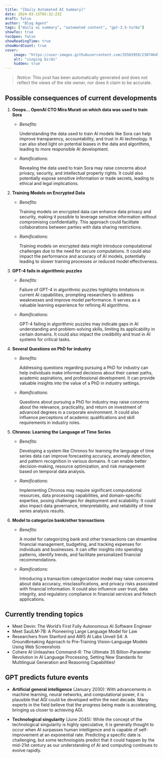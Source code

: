 ```yaml
---
title: "[Daily Automated AI Summary]"
date: 2024-03-15T05:32:23Z
draft: false
author: "Blog Agent"
tags: ["daily ai summary", "automated content", "gpt-3.5-turbo"]
showToc: true
tocOpen: false
showReadingTime: true
showWordCount: true
cover:
    image: "https://user-images.githubusercontent.com/35503959/230746459-e1513798-69aa-49fb-8c88-990ee42136e9.png"
    alt: "singing birds"
    hidden: true
---
```

> *Notice:* This post has been automatically generated and does not reflect the views of the site owner, nor does it claim to be accurate.

## Possible consequences of current developments


1. **Ooops... OpenAI CTO Mira Murati on which data was used to train Sora**

   - *Benefits:*
   
     Understanding the data used to train AI models like Sora can help improve transparency, accountability, and trust in AI technology. It can also shed light on potential biases in the data and algorithms, leading to more responsible AI development.

   - *Ramifications:*
   
     Revealing the data used to train Sora may raise concerns about privacy, security, and intellectual property rights. It could also potentially expose sensitive information or trade secrets, leading to ethical and legal implications.

2. **Training Models on Encrypted Data**

   - *Benefits:*
   
     Training models on encrypted data can enhance data privacy and security, making it possible to leverage sensitive information without compromising confidentiality. This approach could facilitate collaborations between parties with data sharing restrictions.

   - *Ramifications:*
   
     Training models on encrypted data might introduce computational challenges due to the need for secure computations. It could also impact the performance and accuracy of AI models, potentially leading to slower training processes or reduced model effectiveness.

3. **GPT-4 fails in algorithmic puzzles**

   - *Benefits:*
   
     Failure of GPT-4 in algorithmic puzzles highlights limitations in current AI capabilities, prompting researchers to address weaknesses and improve model performance. It serves as a valuable learning experience for refining AI algorithms.

   - *Ramifications:*
   
     GPT-4 failing in algorithmic puzzles may indicate gaps in AI understanding and problem-solving skills, limiting its applicability in certain domains. It could also impact the credibility and trust in AI systems for critical tasks.

4. **Several Questions on PhD for industry**

   - *Benefits:*
   
     Addressing questions regarding pursuing a PhD for industry can help individuals make informed decisions about their career paths, academic aspirations, and professional development. It can provide valuable insights into the value of a PhD in industry settings.

   - *Ramifications:*
   
     Questions about pursuing a PhD for industry may raise concerns about the relevance, practicality, and return on investment of advanced degrees in a corporate environment. It could also influence perceptions of academic qualifications and skill requirements in industry roles.

5. **Chronos: Learning the Language of Time Series**

   - *Benefits:*
   
     Developing a system like Chronos for learning the language of time series data can improve forecasting accuracy, anomaly detection, and pattern recognition in various domains. It can enable better decision-making, resource optimization, and risk management based on temporal data analysis.

   - *Ramifications:*
   
     Implementing Chronos may require significant computational resources, data processing capabilities, and domain-specific expertise, posing challenges for deployment and scalability. It could also impact data governance, interpretability, and reliability of time series analysis results.

6. **Model to categorize bank/other transactions**

   - *Benefits:*
   
     A model for categorizing bank and other transactions can streamline financial management, budgeting, and tracking expenses for individuals and businesses. It can offer insights into spending patterns, identify trends, and facilitate personalized financial recommendations.

   - *Ramifications:*
   
     Introducing a transaction categorization model may raise concerns about data accuracy, misclassifications, and privacy risks associated with financial information. It could also influence user trust, data integrity, and regulatory compliance in financial services and fintech applications.

## Currently trending topics



- Meet Devin: The World’s First Fully Autonomous AI Software Engineer
- Meet SaulLM-7B: A Pioneering Large Language Model for Law
- Researchers from Stanford and AWS AI Labs Unveil S4: A Groundbreaking Approach to Pre-Training Vision-Language Models Using Web Screenshots
- Cohere AI Unleashes Command-R: The Ultimate 35 Billion-Parameter Revolution in AI Language Processing, Setting New Standards for Multilingual Generation and Reasoning Capabilities!

## GPT predicts future events


- **Artificial general intelligence** (January 2030): With advancements in machine learning, neural networks, and computational power, it is plausible that AGI could be developed within the next decade. Many experts in the field believe that the progress being made is accelerating, bringing us closer to achieving AGI.

- **Technological singularity** (June 2045): While the concept of the technological singularity is highly speculative, it is generally thought to occur when AI surpasses human intelligence and is capable of self-improvement at an exponential rate. Predicting a specific date is challenging, but some technologists predict that it could happen by the mid-21st century as our understanding of AI and computing continues to evolve rapidly.
